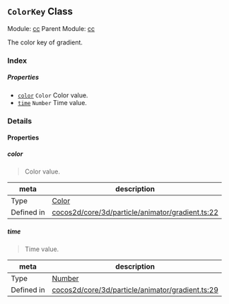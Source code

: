 ## `ColorKey` Class



Module: [cc](../modules/cc.md)
Parent Module: [cc](../modules/cc.md)


The color key of gradient.



### Index

##### Properties

  - [`color`](#color) `Color` Color value.
  - [`time`](#time) `Number` Time value.





### Details


#### Properties


##### color

> Color value.

| meta | description |
|------|-------------|
| Type | <a href="../classes/Color.html" class="crosslink">Color</a> |
| Defined in | [cocos2d/core/3d/particle/animator/gradient.ts:22](https://github.com/cocos-creator/engine/blob/793ed1e41a1e981ef927cb5ecccb6f051f942b50/cocos2d/core/3d/particle/animator/gradient.ts#L22) |



##### time

> Time value.

| meta | description |
|------|-------------|
| Type | <a href="https://developer.mozilla.org/en/JavaScript/Reference/Global_Objects/Number" class="crosslink external" target="_blank">Number</a> |
| Defined in | [cocos2d/core/3d/particle/animator/gradient.ts:29](https://github.com/cocos-creator/engine/blob/793ed1e41a1e981ef927cb5ecccb6f051f942b50/cocos2d/core/3d/particle/animator/gradient.ts#L29) |






